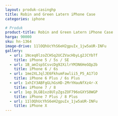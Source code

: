 ```yaml
---
layout: produk-casinghp
title: Robin and Green Latern iPhone Case
categories: iphone

# Produk
product-title: Robin and Green Latern iPhone Case
harga: 90000
sku: hn-1364
image-drive: 11lOQhUcYhS6eH2gpuIx_1jw5aUR-INFu
gallery:
  - url: 1Nceq0lzoZCHSq2UCZVacHbyLg2JCYbTf
    title: iPhone 5 / 5s / SE
  - url: 1B_amIspSCsvcDg92XilrYM3N6HeGQp2b
    title: iPhone 6 / 6s
  - url: 1me2XLJqlJE6FkhumFawlii5_P5_A17lO
    title: iPhone 6 Plus / 6s Plus
  - url: 1xhIY3ABFgGLhGsHD-2MrYHauNfXz4r-X
    title: iPhone 7 / 8
  - url: 1ep_DLGB1xz8UlyZgsZOF796oGXYS0WGP
    title: iPhone 7 Plus / 8 Plus
  - url: 11lOQhUcYhS6eH2gpuIx_1jw5aUR-INFu
    title: iPhone X
---
```

